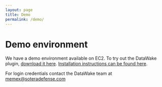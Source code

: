 ```yaml
---
layout: page
title: Demo
permalink: /demo/
---
```


# Demo environment
We have a demo environment available on EC2. To try out the DataWake plugin, [download it here](http://datawake-depot.org). [Installation instructions can be found here](../quick-start#installing-the-firefox-plugin).

For login credentials contact the DataWake team at [memex@soteradefense.com](mailto:memex@soteradefense.com)
